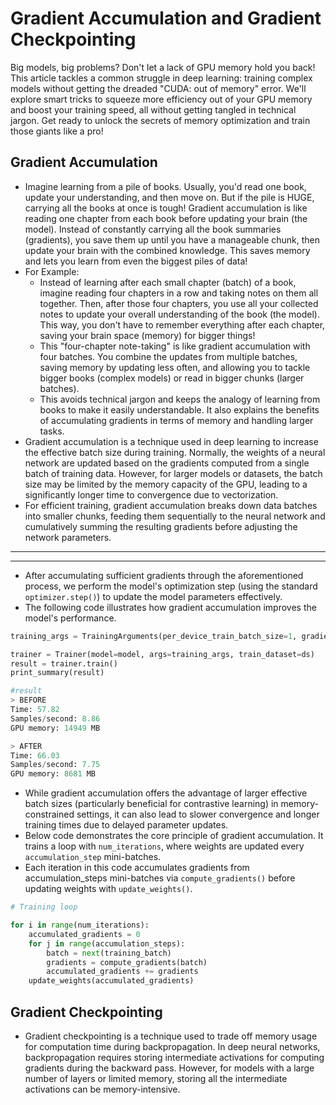 # Gradient Accumulation and Gradient Checkpointing

Big models, big problems? Don't let a lack of GPU memory hold you back! This article tackles a common struggle in deep learning: training complex models without getting the dreaded "CUDA: out of memory" error. We'll explore smart tricks to squeeze more efficiency out of your GPU memory and boost your training speed, all without getting tangled in technical jargon. Get ready to unlock the secrets of memory optimization and train those giants like a pro!

## Gradient Accumulation
- Imagine learning from a pile of books. Usually, you'd read one book, update your understanding, and then move on. But if the pile is HUGE, carrying all the books at once is tough! Gradient accumulation is like reading one chapter from each book before updating your brain (the model). Instead of constantly carrying all the book summaries (gradients), you save them up until you have a manageable chunk, then update your brain with the combined knowledge. This saves memory and lets you learn from even the biggest piles of data!
- For Example:
    - Instead of learning after each small chapter (batch) of a book, imagine reading four chapters in a row and taking notes on them all together. Then, after those four chapters, you use all your collected notes to update your overall understanding of the book (the model). This way, you don't have to remember everything after each chapter, saving your brain space (memory) for bigger things!
    - This "four-chapter note-taking" is like gradient accumulation with four batches. You combine the updates from multiple batches, saving memory by updating less often, and allowing you to tackle bigger books (complex models) or read in bigger chunks (larger batches).
    - This avoids technical jargon and keeps the analogy of learning from books to make it easily understandable. It also explains the benefits of accumulating gradients in terms of memory and handling larger tasks.
- Gradient accumulation is a technique used in deep learning to increase the effective batch size during training. Normally, the weights of a neural network are updated based on the gradients computed from a single batch of training data. However, for larger models or datasets, the batch size may be limited by the memory capacity of the GPU, leading to a significantly longer time to convergence due to vectorization.
- For efficient training, gradient accumulation breaks down data batches into smaller chunks, feeding them sequentially to the neural network and cumulatively summing the resulting gradients before adjusting the network parameters.
<hr>

<hr>

- After accumulating sufficient gradients through the aforementioned process, we perform the model's optimization step (using the standard `optimizer.step()`) to update the model parameters effectively.
- The following code illustrates how gradient accumulation improves the model's performance.

```python
training_args = TrainingArguments(per_device_train_batch_size=1, gradient_accumulation_steps=4, **default_args)

trainer = Trainer(model=model, args=training_args, train_dataset=ds)
result = trainer.train()
print_summary(result)

#result 
> BEFORE
Time: 57.82
Samples/second: 8.86
GPU memory: 14949 MB

> AFTER
Time: 66.03
Samples/second: 7.75
GPU memory: 8681 MB
```
- While gradient accumulation offers the advantage of larger effective batch sizes (particularly beneficial for contrastive learning) in memory-constrained settings, it can also lead to slower convergence and longer training times due to delayed parameter updates.
- Below code demonstrates the core principle of gradient accumulation. It trains a loop with `num_iterations`, where weights are updated every `accumulation_step` mini-batches.
- Each iteration in this code accumulates gradients from accumulation_steps mini-batches via `compute_gradients()` before updating weights with `update_weights()`.
```python
# Training loop

for i in range(num_iterations):
    accumulated_gradients = 0
    for j in range(accumulation_steps):
        batch = next(training_batch)
        gradients = compute_gradients(batch)
        accumulated_gradients += gradients
    update_weights(accumulated_gradients)
```

## Gradient Checkpointing
- Gradient checkpointing is a technique used to trade off memory usage for computation time during backpropagation. In deep neural networks, backpropagation requires storing intermediate activations for computing gradients during the backward pass. However, for models with a large number of layers or limited memory, storing all the intermediate activations can be memory-intensive.

